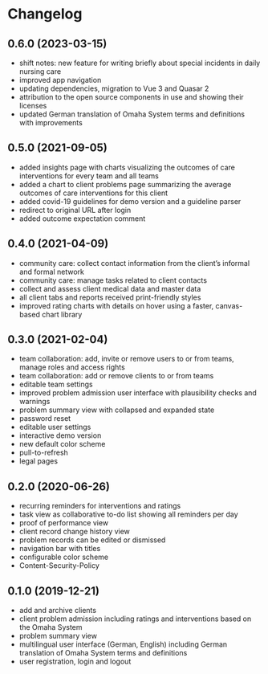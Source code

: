 # Changelog

## 0.6.0 (2023-03-15)

- shift notes: new feature for writing briefly about special incidents in daily nursing care
- improved app navigation
- updating dependencies, migration to Vue 3 and Quasar 2
- attribution to the open source components in use and showing their licenses
- updated German translation of Omaha System terms and definitions with improvements

## 0.5.0 (2021-09-05)

- added insights page with charts visualizing the outcomes of care interventions for every team and all teams
- added a chart to client problems page summarizing the average outcomes of care interventions for this client
- added covid-19 guidelines for demo version and a guideline parser
- redirect to original URL after login
- added outcome expectation comment

## 0.4.0 (2021-04-09)

- community care: collect contact information from the client’s informal and formal network
- community care: manage tasks related to client contacts
- collect and assess client medical data and master data
- all client tabs and reports received print-friendly styles
- improved rating charts with details on hover using a faster, canvas-based chart library

## 0.3.0 (2021-02-04)

- team collaboration: add, invite or remove users to or from teams, manage roles and access rights
- team collaboration: add or remove clients to or from teams
- editable team settings
- improved problem admission user interface with plausibility checks and warnings
- problem summary view with collapsed and expanded state
- password reset
- editable user settings
- interactive demo version
- new default color scheme
- pull-to-refresh
- legal pages

## 0.2.0 (2020-06-26)

- recurring reminders for interventions and ratings
- task view as collaborative to-do list showing all reminders per day
- proof of performance view
- client record change history view
- problem records can be edited or dismissed
- navigation bar with titles
- configurable color scheme
- Content-Security-Policy

## 0.1.0 (2019-12-21)

- add and archive clients
- client problem admission including ratings and interventions based on the Omaha System
- problem summary view
- multilingual user interface (German, English) including German translation of Omaha System terms and definitions
- user registration, login and logout

